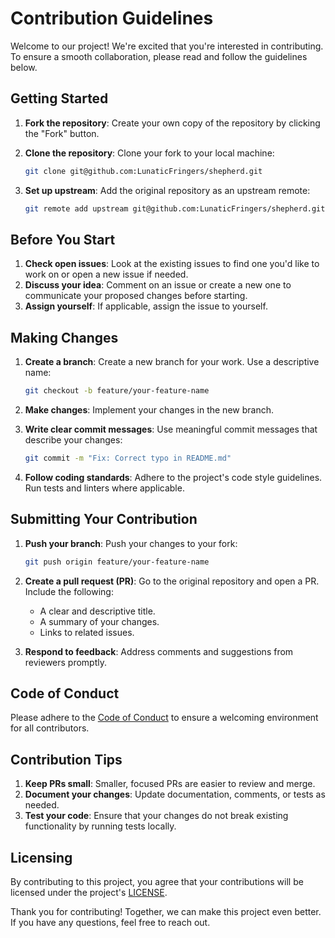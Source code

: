 # Contribution Guidelines

Welcome to our project! We're excited that you're interested in contributing.
To ensure a smooth collaboration, please read and follow the guidelines below.

## Getting Started

1. **Fork the repository**: Create your own copy of the repository by clicking
   the "Fork" button.
2. **Clone the repository**: Clone your fork to your local machine:

   ```bash
   git clone git@github.com:LunaticFringers/shepherd.git
   ```

3. **Set up upstream**: Add the original repository as an upstream remote:

   ```bash
   git remote add upstream git@github.com:LunaticFringers/shepherd.git
   ```

## Before You Start

1. **Check open issues**: Look at the existing issues to find one you'd like
   to work on or open a new issue if needed.
2. **Discuss your idea**: Comment on an issue or create a new one to communicate
   your proposed changes before starting.
3. **Assign yourself**: If applicable, assign the issue to yourself.

## Making Changes

1. **Create a branch**: Create a new branch for your work. Use a descriptive name:

   ```bash
   git checkout -b feature/your-feature-name
   ```

2. **Make changes**: Implement your changes in the new branch.
3. **Write clear commit messages**: Use meaningful commit messages that describe
   your changes:

   ```bash
   git commit -m "Fix: Correct typo in README.md"
   ```

4. **Follow coding standards**: Adhere to the project's code style guidelines.
   Run tests and linters where applicable.

## Submitting Your Contribution

1. **Push your branch**: Push your changes to your fork:

   ```bash
   git push origin feature/your-feature-name
   ```

2. **Create a pull request (PR)**: Go to the original repository and open a PR.
   Include the following:
   - A clear and descriptive title.
   - A summary of your changes.
   - Links to related issues.

3. **Respond to feedback**: Address comments and suggestions from reviewers promptly.

## Code of Conduct

Please adhere to the [Code of Conduct](CODE_OF_CONDUCT.md) to ensure a welcoming
environment for all contributors.

## Contribution Tips

1. **Keep PRs small**: Smaller, focused PRs are easier to review and merge.
2. **Document your changes**: Update documentation, comments, or tests as needed.
3. **Test your code**: Ensure that your changes do not break existing functionality
   by running tests locally.

## Licensing

By contributing to this project, you agree that your contributions will be
licensed under the project's [LICENSE](LICENSE).

Thank you for contributing! Together, we can make this project even better.
If you have any questions, feel free to reach out.

